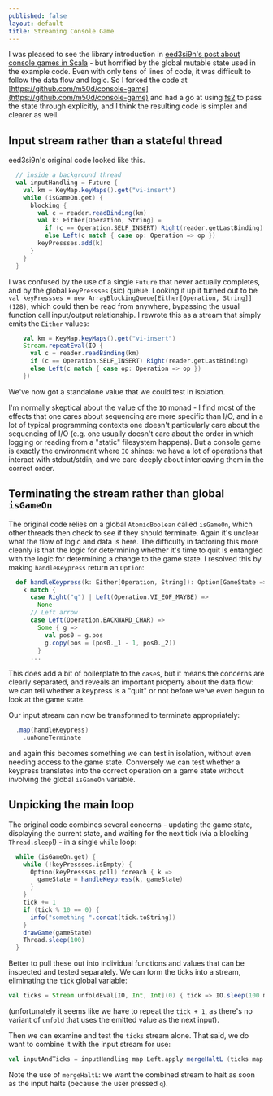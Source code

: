 ```yaml
---
published: false
layout: default
title: Streaming Console Game
---
```

I was pleased to see the library introduction in [eed3si9n's post about console games in Scala](http://eed3si9n.com/console-games-in-scala) - but horrified by the global mutable state used in the example code. Even with only tens of lines of code, it was difficult to follow the data flow and logic. So I forked the code at [https://github.com/m50d/console-game](https://github.com/m50d/console-game) and had a go at using [fs2](https://github.com/functional-streams-for-scala/fs2) to pass the state through explicitly, and I think the resulting code is simpler and clearer as well.

## Input stream rather than a stateful thread

eed3si9n's original code looked like this.

````scala
  // inside a background thread
  val inputHandling = Future {
    val km = KeyMap.keyMaps().get("vi-insert")
    while (isGameOn.get) {
      blocking {
        val c = reader.readBinding(km)
        val k: Either[Operation, String] =
          if (c == Operation.SELF_INSERT) Right(reader.getLastBinding)
          else Left(c match { case op: Operation => op })
        keyPressses.add(k)
      }
    }
  }
````

I was confused by the use of a single `Future` that never actually completes, and by the global `keyPressses` (sic) queue. Looking it up it turned out to be `val keyPressses = new ArrayBlockingQueue[Either[Operation, String]](128)`, which could then be read from anywhere, bypassing the usual function call input/output relationship. I rewrote this as a stream that simply emits the `Either` values:

````scala
    val km = KeyMap.keyMaps().get("vi-insert")
    Stream.repeatEval(IO {
      val c = reader.readBinding(km)
      if (c == Operation.SELF_INSERT) Right(reader.getLastBinding)
      else Left(c match { case op: Operation => op })
    })
````

We've now got a standalone value that we could test in isolation.

I'm normally skeptical about the value of the `IO` monad - I find most of the effects that one cares about sequencing are more specific than I/O, and in a lot of typical programming contexts one doesn't particularly care about the sequencing of I/O (e.g. one usually doesn't care about the order in which logging or reading from a "static" filesystem happens). But a console game is exactly the environment where `IO` shines: we have a lot of operations that interact with stdout/stdin, and we care deeply about interleaving them in the correct order.

## Terminating the stream rather than global `isGameOn`

The original code relies on a global `AtomicBoolean` called `isGameOn`, which other threads then check to see if they should terminate. Again it's unclear what the flow of logic and data is here. The difficulty in factoring this more cleanly is that the logic for determining whether it's time to quit is entangled with the logic for determining a change to the game state. I resolved this by making `handleKeypress` return an `Option`:

````scala
  def handleKeypress(k: Either[Operation, String]): Option[GameState => GameState] =
    k match {
      case Right("q") | Left(Operation.VI_EOF_MAYBE) =>
        None
      // Left arrow
      case Left(Operation.BACKWARD_CHAR) =>
        Some { g =>
          val pos0 = g.pos
          g.copy(pos = (pos0._1 - 1, pos0._2))
        }
      ...
````

This does add a bit of boilerplate to the `case`s, but it means the concerns are clearly separated, and reveals an important property about the data flow: we can tell whether a keypress is a "quit" or not before we've even begun to look at the game state.

Our input stream can now be transformed to terminate appropriately:

````scala
  .map(handleKeypress)
    .unNoneTerminate
````

and again this becomes something we can test in isolation, without even needing access to the game state. Conversely we can test whether a keypress translates into the correct operation on a game state without involving the global `isGameOn` variable.

## Unpicking the main loop

The original code combines several concerns - updating the game state, displaying the current state, and waiting for the next tick (via a blocking `Thread.sleep`!) - in a single `while` loop:

````scala
  while (isGameOn.get) {
    while (!keyPressses.isEmpty) {
      Option(keyPressses.poll) foreach { k =>
        gameState = handleKeypress(k, gameState)
      }
    }
    tick += 1
    if (tick % 10 == 0) {
      info("something ".concat(tick.toString))
    }
    drawGame(gameState)
    Thread.sleep(100)
  }
````

Better to pull these out into individual functions and values that can be inspected and tested separately. We can form the ticks into a stream, eliminating the `tick` global variable:

````scala
val ticks = Stream.unfoldEval[IO, Int, Int](0) { tick => IO.sleep(100 milliseconds).map(_ => Some((tick + 1, tick + 1))) }
````

(unfortunately it seems like we have to repeat the `tick + 1`, as there's no variant of `unfold` that uses the emitted value as the next input).

Then we can examine and test the `ticks` stream alone. That said, we do want to combine it with the input stream for use:

````scala
val inputAndTicks = inputHandling map Left.apply mergeHaltL (ticks map Right.apply)
````

Note the use of `mergeHaltL`: we want the combined stream to halt as soon as the input halts (because the user pressed `q`).

